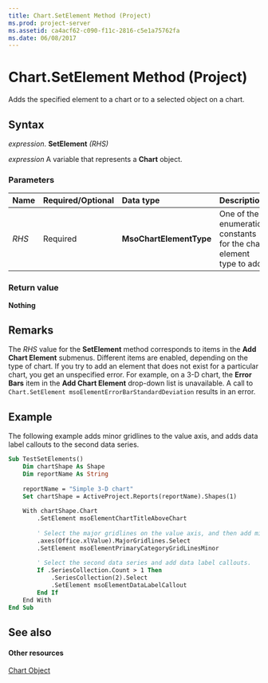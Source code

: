 ```yaml
---
title: Chart.SetElement Method (Project)
ms.prod: project-server
ms.assetid: ca4acf62-c090-f11c-2816-c5e1a75762fa
ms.date: 06/08/2017
---
```



# Chart.SetElement Method (Project)
Adds the specified element to a chart or to a selected object on a chart.

## Syntax

 _expression_. **SetElement** _(RHS)_

 _expression_ A variable that represents a **Chart** object.


### Parameters



|**Name**|**Required/Optional**|**Data type**|**Description**|
|:-----|:-----|:-----|:-----|
| _RHS_|Required|**MsoChartElementType**|One of the enumeration constants for the chart element type to add.|

### Return value

 **Nothing**


## Remarks

The  _RHS_ value for the **SetElement** method corresponds to items in the **Add Chart Element** submenus. Different items are enabled, depending on the type of chart. If you try to add an element that does not exist for a particular chart, you get an unspecified error. For example, on a 3-D chart, the **Error Bars** item in the **Add Chart Element** drop-down list is unavailable. A call to `Chart.SetElement msoElementErrorBarStandardDeviation` results in an error.


## Example

The following example adds minor gridlines to the value axis, and adds data label callouts to the second data series.


```vb
Sub TestSetElements()
    Dim chartShape As Shape
    Dim reportName As String
    
    reportName = "Simple 3-D chart"
    Set chartShape = ActiveProject.Reports(reportName).Shapes(1)
    
    With chartShape.Chart
        .SetElement msoElementChartTitleAboveChart
        
        ' Select the major gridlines on the value axis, and then add minor gridlines.
        .axes(Office.xlValue).MajorGridlines.Select
        .SetElement msoElementPrimaryCategoryGridLinesMinor
        
        ' Select the second data series and add data label callouts.
        If .SeriesCollection.Count > 1 Then
            .SeriesCollection(2).Select
            .SetElement msoElementDataLabelCallout
        End If
    End With
End Sub
```


## See also


#### Other resources


[Chart Object](Project.chart.md)
